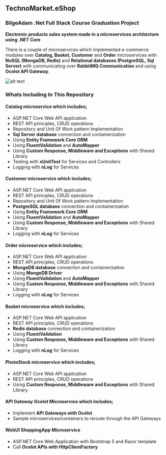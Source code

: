 ## TechnoMarket.eShop


### BilgeAdam .Net Full Stack Course Graduation Project
**Electronic products sales system made in a microservices architecture using .NET Core**

There is a couple of microservices which implemented e-commerce modules over **Catalog, Basket, Customer** and **Order** microservices with **NoSQL (MongoDB, Redis)** and **Relational databases (PostgreSQL, Sql Server)** with communicating over **RabbitMQ Communication** and using **Ocelot API Gateway**.

![alt text](https://i.ibb.co/cbbd2xT/project-architecture.jpg)

### Whats Including In This Repository

#### Catalog microservice which includes; 
* ASP.NET Core Web API application 
* REST API principles, CRUD operations
* Repository and Unit Of Work pattern Implementation
* **Sql Server database** connection and containerization
* Using **Entity Framework Core ORM**
* Using **FluentValidation** and **AutoMapper**
* Using **Custom Response, Middleware and Exceptions** with Shared Library
* Testing with **xUnitTest** for Services and Controllers
* Logging with **nLog** for Services

#### Customer microservice which includes; 
* ASP.NET Core Web API application 
* REST API principles, CRUD operations
* Repository and Unit Of Work pattern Implementation
* **PostgreSQL database** connection and containerization
* Using **Entity Framework Core ORM**
* Using **FluentValidation** and **AutoMapper**
* Using **Custom Response, Middleware and Exceptions** with Shared Library
* Logging with **nLog** for Services

#### Order microservice which includes; 
* ASP.NET Core Web API application 
* REST API principles, CRUD operations
* **MongoDB database** connection and containerization
* Using **MongoDB Driver**
* Using **FluentValidation** and **AutoMapper**
* Using **Custom Response, Middleware and Exceptions** with Shared Library
* Logging with **nLog** for Services

#### Basket microservice which includes; 
* ASP.NET Core Web API application 
* REST API principles, CRUD operations
* **Redis database** connection and containerization
* Using **FluentValidation**
* Using **Custom Response, Middleware and Exceptions** with Shared Library
* Logging with **nLog** for Services

#### PhotoStock microservice which includes; 
* ASP.NET Core Web API application 
* REST API principles, CRUD operations
* Using **Custom Response, Middleware and Exceptions** with Shared Library

#### API Gateway Ocelot Microservice which includes; 
* Implement **API Gateways with Ocelot**
* Sample microservices/containers to reroute through the API Gateways

#### WebUI ShoppingApp Microservice
* ASP.NET Core Web Application with Bootstrap 5 and Razor template
* Call **Ocelot APIs with HttpClientFactory**

